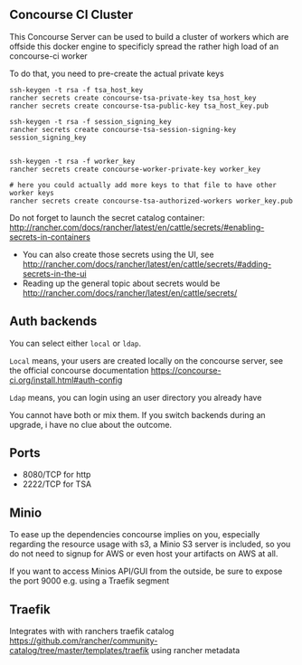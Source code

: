 ## Concourse CI Cluster

This Concourse Server can be used to build a cluster of workers which are offside this docker engine 
to specificly spread the rather high load of an concourse-ci worker

To do that, you need to pre-create the actual private keys

```
ssh-keygen -t rsa -f tsa_host_key
rancher secrets create concourse-tsa-private-key tsa_host_key
rancher secrets create concourse-tsa-public-key tsa_host_key.pub

ssh-keygen -t rsa -f session_signing_key
rancher secrets create concourse-tsa-session-signing-key session_signing_key


ssh-keygen -t rsa -f worker_key
rancher secrets create concourse-worker-private-key worker_key

# here you could actually add more keys to that file to have other worker keys
rancher secrets create concourse-tsa-authorized-workers worker_key.pub
```

Do not forget to launch the secret catalog container: http://rancher.com/docs/rancher/latest/en/cattle/secrets/#enabling-secrets-in-containers


- You can also create those secrets using the UI, see http://rancher.com/docs/rancher/latest/en/cattle/secrets/#adding-secrets-in-the-ui
- Reading up the general topic about secrets would be http://rancher.com/docs/rancher/latest/en/cattle/secrets/

## Auth backends

You can select either `local` or `ldap`.
 
`Local` means, your users are created locally on the concourse server, see the official concourse documentation https://concourse-ci.org/install.html#auth-config

`Ldap` means, you can login using an user directory you already have

You cannot have both or mix them. If you switch backends during an upgrade, i have no clue about the outcome.

## Ports

- 8080/TCP for http
- 2222/TCP for TSA

## Minio

To ease up the dependencies concourse implies on you, especially regarding the resource usage with s3, a Minio S3 server is 
included, so you do not need to signup for AWS or even host your artifacts on AWS at all.

If you want to access Minios API/GUI from the outside, be sure to expose the port 9000 e.g. using a Traefik segment

## Traefik 

Integrates with with ranchers traefik catalog https://github.com/rancher/community-catalog/tree/master/templates/traefik
using rancher metadata